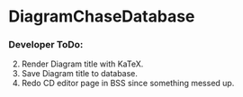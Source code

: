 # DiagramChaseDatabase


### Developer ToDo:

2. Render Diagram title with KaTeX.
3. Save Diagram title to database.
4. Redo CD editor page in BSS since something messed up.